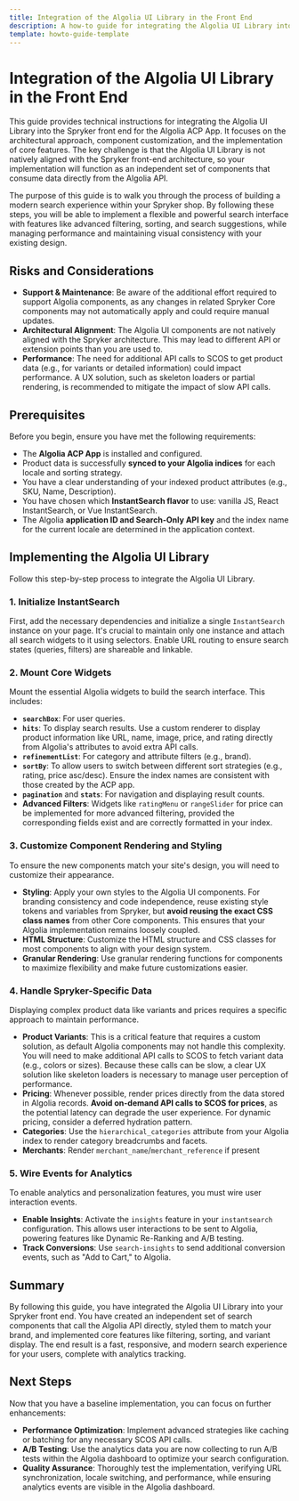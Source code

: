 ```yaml
---
title: Integration of the Algolia UI Library in the Front End
description: A how-to guide for integrating the Algolia UI Library into the Spryker front end, covering architectural considerations, component customization, and key feature implementation.
template: howto-guide-template
---
```


# Integration of the Algolia UI Library in the Front End

This guide provides technical instructions for integrating the Algolia UI Library into the Spryker front end for the Algolia ACP App. It focuses on the architectural approach, component customization, and the implementation of core features. The key challenge is that the Algolia UI Library is not natively aligned with the Spryker front-end architecture, so your implementation will function as an independent set of components that consume data directly from the Algolia API.

The purpose of this guide is to walk you through the process of building a modern search experience within your Spryker shop. By following these steps, you will be able to implement a flexible and powerful search interface with features like advanced filtering, sorting, and search suggestions, while managing performance and maintaining visual consistency with your existing design.

## Risks and Considerations

* **Support & Maintenance**: Be aware of the additional effort required to support Algolia components, as any changes in related Spryker Core components may not automatically apply and could require manual updates.
* **Architectural Alignment**: The Algolia UI components are not natively aligned with the Spryker architecture. This may lead to different API or extension points than you are used to.
* **Performance**: The need for additional API calls to SCOS to get product data (e.g., for variants or detailed information) could impact performance. A UX solution, such as skeleton loaders or partial rendering, is recommended to mitigate the impact of slow API calls.

## Prerequisites

Before you begin, ensure you have met the following requirements:

* The **Algolia ACP App** is installed and configured.
* Product data is successfully **synced to your Algolia indices** for each locale and sorting strategy.
* You have a clear understanding of your indexed product attributes (e.g., SKU, Name, Description).
* You have chosen which **InstantSearch flavor** to use: vanilla JS, React InstantSearch, or Vue InstantSearch.
* The Algolia **application ID and Search-Only API key**  and the index name for the current locale are determined in the application context.

## Implementing the Algolia UI Library

Follow this step-by-step process to integrate the Algolia UI Library.

### 1. Initialize InstantSearch

First, add the necessary dependencies and initialize a single `InstantSearch` instance on your page. It's crucial to maintain only one instance and attach all search widgets to it using selectors. Enable URL routing to ensure search states (queries, filters) are shareable and linkable.

### 2. Mount Core Widgets

Mount the essential Algolia widgets to build the search interface. This includes:
* **`searchBox`**: For user queries.
* **`hits`**: To display search results. Use a custom renderer to display product information like URL, name, image, price, and rating directly from Algolia's attributes to avoid extra API calls.
* **`refinementList`**: For category and attribute filters (e.g., brand).
* **`sortBy`**: To allow users to switch between different sort strategies (e.g., rating, price asc/desc). Ensure the index names are consistent with those created by the ACP app.
* **`pagination`** and **`stats`**: For navigation and displaying result counts.
* **Advanced Filters**: Widgets like `ratingMenu` or `rangeSlider` for price can be implemented for more advanced filtering, provided the corresponding fields exist and are correctly formatted in your index.

### 3. Customize Component Rendering and Styling

To ensure the new components match your site's design, you will need to customize their appearance.

* **Styling**: Apply your own styles to the Algolia UI components. For branding consistency and code independence, reuse existing style tokens and variables from Spryker, but **avoid reusing the exact CSS class names** from other Core components. This ensures that your Algolia implementation remains loosely coupled.
* **HTML Structure**: Customize the HTML structure and CSS classes for most components to align with your design system.
* **Granular Rendering**: Use granular rendering functions for components to maximize flexibility and make future customizations easier.

### 4. Handle Spryker-Specific Data

Displaying complex product data like variants and prices requires a specific approach to maintain performance.

* **Product Variants**: This is a critical feature that requires a custom solution, as default Algolia components may not handle this complexity. You will need to make additional API calls to SCOS to fetch variant data (e.g., colors or sizes). Because these calls can be slow, a clear UX solution like skeleton loaders is necessary to manage user perception of performance.
* **Pricing**: Whenever possible, render prices directly from the data stored in Algolia records. **Avoid on-demand API calls to SCOS for prices**, as the potential latency can degrade the user experience. For dynamic pricing, consider a deferred hydration pattern.
* **Categories**: Use the `hierarchical_categories` attribute from your Algolia index to render category breadcrumbs and facets.
* **Merchants**: Render `merchant_name`/`merchant_reference` if present

### 5. Wire Events for Analytics

To enable analytics and personalization features, you must wire user interaction events.

* **Enable Insights**: Activate the `insights` feature in your `instantsearch` configuration. This allows user interactions to be sent to Algolia, powering features like Dynamic Re-Ranking and A/B testing.
* **Track Conversions**: Use `search-insights` to send additional conversion events, such as "Add to Cart," to Algolia.


## Summary

By following this guide, you have integrated the Algolia UI Library into your Spryker front end. You have created an independent set of search components that call the Algolia API directly, styled them to match your brand, and implemented core features like filtering, sorting, and variant display. The end result is a fast, responsive, and modern search experience for your users, complete with analytics tracking.

## Next Steps

Now that you have a baseline implementation, you can focus on further enhancements:

* **Performance Optimization**: Implement advanced strategies like caching or batching for any necessary SCOS API calls.
* **A/B Testing**: Use the analytics data you are now collecting to run A/B tests within the Algolia dashboard to optimize your search configuration.
* **Quality Assurance**: Thoroughly test the implementation, verifying URL synchronization, locale switching, and performance, while ensuring analytics events are visible in the Algolia dashboard.